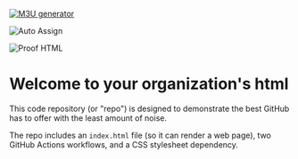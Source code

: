 [![M3U generator](https://github.com/MIFNtechnology/html/actions/workflows/m3u_Generator.yml/badge.svg)](https://github.com/MIFNtechnology/html/actions/workflows/m3u_Generator.yml)

![Auto Assign](https://github.com/MIFNtechnology/html/actions/workflows/auto-assign.yml/badge.svg)

![Proof HTML](https://github.com/MIFNtechnology/html/actions/workflows/proof-html.yml/badge.svg)

# Welcome to your organization's html
This code repository (or "repo") is designed to demonstrate the best GitHub has to offer with the least amount of noise.

The repo includes an `index.html` file (so it can render a web page), two GitHub Actions workflows, and a CSS stylesheet dependency.
